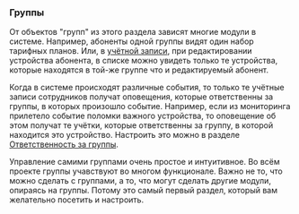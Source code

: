 ### Группы

От объектов "групп" из этого раздела зависят многие модули в системе. Например, абоненты одной группы видят один набор тарифных планов. Или, в [учётной записи](profiles.md), при редактировании устройства абонента, в списке можно увидеть только те устройства, которые находятся в той-же группе что и редактируемый абонент.

Когда в системе происходят различные события, то только те учётные записи сотрудников получат оповещения, которые ответственны за группы, в которых произошло событие. Например, если из мониторинга прилетело событие поломки важного устройства, то оповещение об этом получат те учётки, которые ответственны за группу, в которой находится это устройство. Настроить это можно в разделе [Ответственность за группы](profile-group-responsibility.md).

Управление самими группами очень простое и интуитивное. Во всём проекте группы учавствуют во многом функционале. Важно не то, что можно сделать с группами, а то, что могут сделать другие модули, опираясь на группы. Потому это самый первый раздел, который вам желательно посетить и настроить.